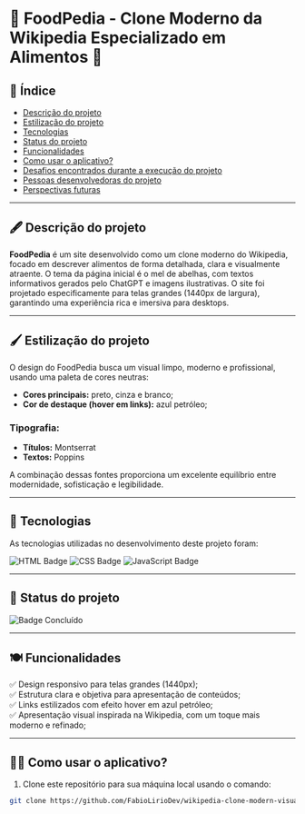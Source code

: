 # 🍯 FoodPedia - Clone Moderno da Wikipedia Especializado em Alimentos 🍯

## 📖 Índice

- [Descrição do projeto](#-descrição-do-projeto)
- [Estilização do projeto](#-estilização-do-projeto)
- [Tecnologias](#-tecnologias)
- [Status do projeto](#-status-do-projeto)
- [Funcionalidades](#-funcionalidades)
- [Como usar o aplicativo?](#-como-usar-o-aplicativo)
- [Desafios encontrados durante a execução do projeto](#-desafios-encontrados-durante-a-execução-do-projeto)
- [Pessoas desenvolvedoras do projeto](#-pessoas-desenvolvedoras-do-projeto)
- [Perspectivas futuras](#-perspectivas-futuras)

---

## 🖋️ Descrição do projeto

**FoodPedia** é um site desenvolvido como um clone moderno do Wikipedia, focado em descrever alimentos de forma detalhada, clara e visualmente atraente. O tema da página inicial é o mel de abelhas, com textos informativos gerados pelo ChatGPT e imagens ilustrativas. O site foi projetado especificamente para telas grandes (1440px de largura), garantindo uma experiência rica e imersiva para desktops.

---

## 🖌️ Estilização do projeto

O design do FoodPedia busca um visual limpo, moderno e profissional, usando uma paleta de cores neutras:

- **Cores principais:** preto, cinza e branco;
- **Cor de destaque (hover em links):** azul petróleo;

### **Tipografia**:

- **Títulos:** Montserrat
- **Textos:** Poppins

A combinação dessas fontes proporciona um excelente equilíbrio entre modernidade, sofisticação e legibilidade.

---

## 🚀 Tecnologias

As tecnologias utilizadas no desenvolvimento deste projeto foram:

![HTML Badge](https://img.shields.io/badge/HTML-orange?style=for-the-badge&logo=html5&logoColor=white)
![CSS Badge](https://img.shields.io/badge/CSS-blue?&style=for-the-badge&logo=css3&logoColor=white)
![JavaScript Badge](https://img.shields.io/badge/JavaScript-F7DF1E?style=for-the-badge&logo=javascript&logoColor=black)

---

## 🚧 Status do projeto

![Badge Concluído](http://img.shields.io/static/v1?label=STATUS&message=FINISHED&color=GREEN&style=for-the-badge)

---

## 🍽️ Funcionalidades

✅ Design responsivo para telas grandes (1440px);  
✅ Estrutura clara e objetiva para apresentação de conteúdos;  
✅ Links estilizados com efeito hover em azul petróleo;  
✅ Apresentação visual inspirada na Wikipedia, com um toque mais moderno e refinado;  

---

## 🧑‍💻 Como usar o aplicativo?

1. Clone este repositório para sua máquina local usando o comando:

```bash
git clone https://github.com/FabioLirioDev/wikipedia-clone-modern-visual.git
